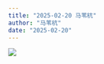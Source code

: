 ```yaml
---
title: "2025-02-20 马苇杭"
author: "马苇杭"
date: "2025-02-20"
---
```


![](https://box.zh.yuazhi.cn/410/note/2-1.jpg)
